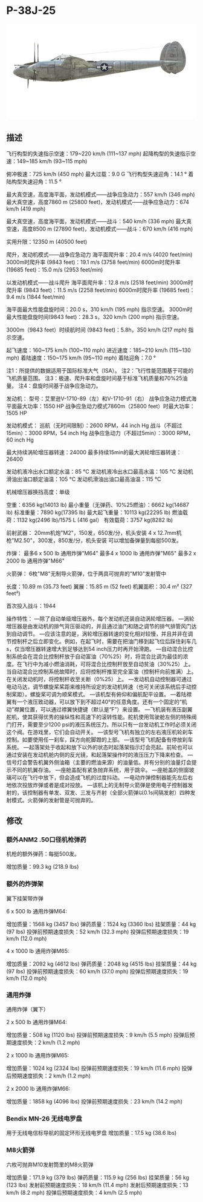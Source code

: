 # P-38J-25

![p38j25](../images/p38j25.png)

## 描述

飞行构型的失速指示空速：179~220 km/h (111~137 mph)
起降构型的失速指示空速：149~185 km/h (93~115 mph)

俯冲极速：725 km/h (450 mph)
最大过载：9.0 G
飞行构型失速迎角：14.1 °
着陆构型失速迎角：11.5 °

最大真空速，高度海平面，发动机模式——战争应急动力：557 km/h (346 mph)
最大真空速，高度7860 m (25800 feet)，发动机模式——战争应急动力：674 km/h (419 mph)

最大真空速，高度海平面，发动机模式——战斗：540 km/h (336 mph)
最大真空速，高度8500 m (27890 feet)，发动机模式——战斗：670 km/h (416 mph)

实用升限：12350 m (40500 feet)

爬升，发动机模式——战争应急动力
海平面爬升率：20.4 m/s (4020 feet/min)
3000m时爬升率 (9843 feet)：19.1 m/s (3758 feet/min)
6000m时爬升率 (19685 feet)：15.0 m/s (2953 feet/min)

以发动机模式——战斗爬升
海平面爬升率：12.8 m/s (2518 feet/min)
3000m时爬升率 (9843 feet)：11.5 m/s (2258 feet/min)
6000m时爬升率 (19685 feet)：9.4 m/s (1844 feet/min)

海平面最大性能盘旋时间：20.0 s，310 km/h (195 mph) 指示空速。
3000m时最大性能盘旋时间(9843 feet)：28.3 s，320 km/h (200 mph) 指示空速。

3000m（9843 feet）时续航时间 (9843 feet)：5.8h，350 km/h (217 mph) 指示空速。

起飞速度：160~175 km/h (100~110 mph)
进近速度：185~210 km/h (115~130 mph)
着陆速度：150~175 km/h (95~110 mph)
着陆迎角：7.0 °

注1：所提供的数据适用于国际标准大气（ISA）。
注2：飞行性能范围基于可能的飞机质量范围。
注3：极速、爬升率和盘旋时间基于标准飞机质量和70%25油量。
注4：盘旋时间基于战争应急动力。

发动机：
型号：艾里逊V-1710-89（左）和V-1710-91（右）
战争应急动力模式海平面最大功率：1550 HP
战争应急动力模式7860m（25800 feet）时最大功率：1505 HP

发动机模式：
巡航（无时间限制）：2600 RPM，44 inch Hg
战斗（不超过15min）：3000 RPM，54 inch Hg
战争应急动力（不超过5min）：3000 RPM，60 inch Hg

最大持续涡轮增压器转速：24000
最多持续15min的最大涡轮增压器转速：26400

发动机液冷出水口额定水温：85 °C
发动机液冷出水口最高水温：105 °C
发动机滑油出油口额定油温：105 °C
发动机滑油出油口最高油温：115 °C

机械增压器换挡高度：单级

空重：6356 kg(14013 lb)
最小重量（无弹药、10%25燃油）：6662 kg(14687 lb)
标准重量：7890 kg(17395 lb)
最大起飞重量：10113 kg(22295 lb)
燃油载荷：1132 kg(2496 lb)/1575 L (416 gal）
有效载荷：3757 kg(8282 lb)

前射武器：
20mm机炮"M2"，150发，650发/分，机头安装
4 x 12.7mm机枪"M2.50"，300发，850发/分，机头安装
可以增加备弹量到每挺500发。

炸弹：
最多6 x 500 lb 通用炸弹"M64"
最多4 x 1000 lb 通用炸弹"M65"
最多2 x 2000 lb 通用炸弹"M66"

火箭弹：
6枚"M8"无制导火箭弹，位于两具可抛弃的"M10"发射管中

长度：10.89 m (35.73 feet)
翼展：15.85 m (52 feet)
机翼面积：30.4 m² (327 feet²)

首次投入战斗：1944

操作特性：
—除了自动单级增压器外，每个发动机还装自动涡轮增压器。
—涡轮增压器是由发动机的排气背压驱动的，并且通过油门和随之调节的排气排管风门达到自动调节。
—应该注意的是，涡轮增压器转速的变化相对较慢，并且并非在调节控制杆之后立即变化。例如，在起飞时，需要在把油门移到起飞位后踩住刹车几  s，仅当增压器转速增大到足够达到54 inch压力时再开始滑跑。
—自动混合比控制系统会在混合比控制杆放于自动富油（70%25）时，将混合比调为最佳的浓度。在飞行中为减小燃油消耗，可将混合比控制杆放至自动贫油（30%25）上。当自动混合比控制系统故障时，应将控制杆推至完全富油（控制杆向前推满）上。在关闭发动机时，将控制杆收至关断（0%25）上。
—发动机自动控制器可通过电动马达，调节螺旋桨桨距来维持所设定的发动机转速（也可关闭该系统后手动控制桨距）。螺旋桨可调为顺桨模式。
—该机型有俯仰和偏航配平设置。
—着陆襟翼有一个液压致动器，可以放下到不超过40°的任意角度。还有一个固定的“机动”襟翼位置，可以通过襟翼快捷键（默认是“F”）来设置。
—飞机装有液压副翼舵机，使其获得优秀的操纵性和高速下的滚转性能。舵机使用驾驶舱左侧的特殊阀门打开，需要至少1200 psi的液压系统压力。所以只有一台发动机工作时必须关闭这个阀。在游戏里，它们会自动开关。
—该型号飞机有独立的左右液压机轮刹车控制。如要使用任一刹车，踩方向舵脚蹬的上部。
—该型号飞机配备有停放刹车系统。
—起落架处于收起和放下以外的状态时起落架指示灯会亮起。前轮也可以通过安装在发动机舱内侧的反光镜，和起落架操作时的液压压力下降来检查。
—信号灯会警告机翼外侧油箱（主要的燃油来源）的油量低。并有分别的油量灯会提示不同的机翼存油。
—座舱盖配有紧急抛弃系统，用于跳伞。
—座舱盖的侧窗玻璃可以在飞行中放下，但会造成飞机的过度抖动。
—电动炸弹控制器能先左后右地依次投放炸弹或者是成对投放。
—该机上的无制导火箭弹是使用电子控制器发射的，该控制器有单发、双发、三发与齐射（全部火箭弹以0.1s间隔发射）四种发射模式。火箭弹的发射管是可抛弃的。

## 修改


### 额外ANM2 .50口径机枪弹药

机枪的额外弹药：每挺500发。

增加质量：99.3 kg (218.9 lbs)


### 额外的炸弹架

翼下挂架带炸弹

6 x 500 lb 通用炸弹M64:

增加质量：1568 kg (3457 lbs)
弹药质量：1524 kg (3360 lbs)
挂架质量：44 kg (97 lbs)
投弹前预期速度损失：52 km/h (32.3 mph)
投弹后预期速度损失：19 km/h (12.0 mph) 

4 x 1000 lb 通用炸弹M65:

增加质量：2092 kg (4612 lbs)
弹药质量：2048 kg (4515 lbs)
挂架质量：44 kg (97 lbs)
投弹前预期速度损失：60 km/h (37.0 mph)
投弹后预期速度损失：19 km/h (12.0 mph) 




### 通用炸弹

通用炸弹（翼下）

2 x 500 lb 通用炸弹M64:

增加质量：508 kg (1120 lbs)
投弹前预期速度损失：9 km/h (5.5 mph)
投弹后预期速度损失：2 km/h (1.2 mph) 

2 x 1000 lb 通用炸弹M65:

增加质量：1024 kg (2324 lbs)
投弹前预期速度损失：19 km/h (11.6 mph)
投弹后预期速度损失：2 km/h (1.2 mph) 

2 x 2000 lb 通用炸弹M66:

增加质量：1858 kg (4096 lbs)
投弹前预期速度损失：23 km/h (14.2 mph)


### Bendix MN-26 无线电罗盘

用于无线电信标导航的固定环形无线电罗盘
增加质量：17.5 kg (38.6 lbs)


### M8火箭弹

六枚可抛弃M10发射筒里的M8火箭弹

增加质量：171.9 kg (379 lbs)
弹药质量：115.9 kg (256 lbs)
挂架质量：56 kg (123 lbs)
发射前预期速度损失：18 km/h (11.4 mph)
发射后预期速度损失：13 km/h (8.2 mph)
投弹后预期速度损失：4 km/h (2.5 mph)